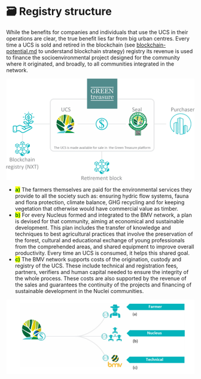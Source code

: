 # 🗃 Registry structure

While the benefits for companies and individuals that use the UCS in their operations are clear, the true benefit lies far from big urban centres. Every time a UCS is sold and retired in the blockchain (see <mark style="color:blue;"></mark> [blockchain-potential.md](../blockchain-platform/blockchain-potential.md "mention") <mark style="color:blue;"></mark> to understand blockchain strategy) registry its revenue is used to finance the socioenvironmental project designed for the community where it originated, and broadly, to all communities integrated in the network.

![](../.gitbook/assets/14)

* <mark style="color:green;">**a)**</mark> The farmers themselves are paid for the environmental services they provide to all the society such as: ensuring hydric flow systems, fauna and flora protection, climate balance, GHG recycling and for keeping vegetation that otherwise would have commercial value as timber.
* <mark style="color:green;">**b)**</mark> For every Nucleus formed and integrated to the BMV network, a plan is devised for that community, aiming at economical and sustainable development. This plan includes the transfer of knowledge and techniques to best agricultural practices that involve the preservation of the forest, cultural and educational exchange of young professionals from the comprehended areas, and shared equipment to improve overall productivity. Every time an UCS is consumed, it helps this shared goal.
* <mark style="color:green;">**c)**</mark> The BMV network supports costs of the origination, custody and registry of the UCS. These include technical and registration fees, partners, verifiers and human capital needed to ensure the integrity of the whole process. These costs are also supported by the revenue of the sales and guarantees the continuity of the projects and financing of sustainable development in the Nuclei communities.

![](../.gitbook/assets/15)
